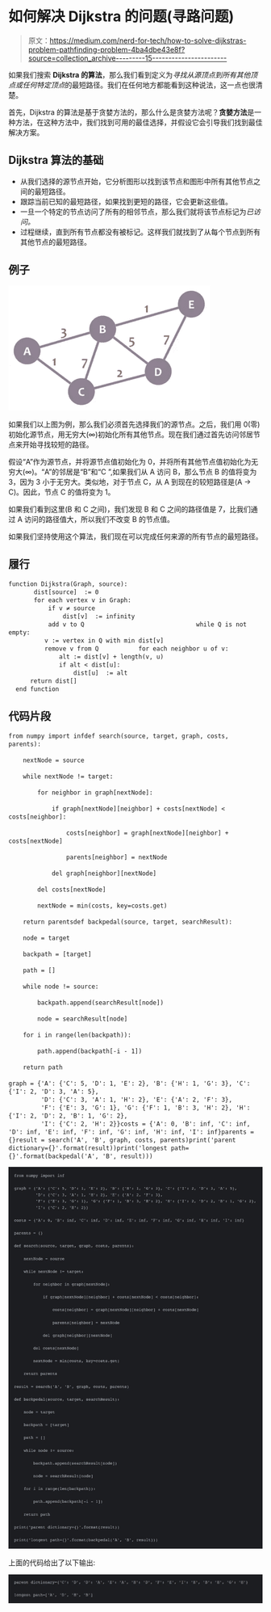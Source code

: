 # 如何解决 Dijkstra 的问题(寻路问题)

> 原文：<https://medium.com/nerd-for-tech/how-to-solve-dijkstras-problem-pathfinding-problem-4ba4dbe43e8f?source=collection_archive---------15----------------------->

如果我们搜索 **Dijkstra 的算法**，那么我们看到定义为*寻找从源顶点到所有其他顶点或任何特定顶点*的最短路径。我们在任何地方都能看到这种说法，这一点也很清楚。

首先，Dijkstra 的算法是基于贪婪方法的，那么什么是贪婪方法呢？**贪婪方法**是一种方法，在这种方法中，我们找到可用的最佳选择，并假设它会引导我们找到最佳解决方案。

## Dijkstra 算法的基础

*   从我们选择的源节点开始，它分析图形以找到该节点和图形中所有其他节点之间的最短路径。
*   跟踪当前已知的最短路径，如果找到更短的路径，它会更新这些值。
*   一旦一个特定的节点访问了所有的相邻节点，那么我们就将该节点标记为*已访问。*
*   过程继续，直到所有节点都没有被标记。这样我们就找到了从每个节点到所有其他节点的最短路径。

## 例子

![](img/54152b42cfc1c58cf8961b6ba0819649.png)

如果我们以上图为例，那么我们必须首先选择我们的源节点。之后，我们用 0(零)初始化源节点，用无穷大(∞)初始化所有其他节点。现在我们通过首先访问邻居节点来开始寻找较短的路径。

假设“A”作为源节点，并将源节点值初始化为 0，并将所有其他节点值初始化为无穷大(∞)。“A”的邻居是“B”和“C ”,如果我们从 A 访问 B，那么节点 B 的值将变为 3，因为 3 小于无穷大。类似地，对于节点 C，从 A 到现在的较短路径是(A -> C)。因此，节点 C 的值将变为 1。

如果我们看到这里(B 和 C 之间)，我们发现 B 和 C 之间的路径值是 7，比我们通过 A 访问的路径值大，所以我们不改变 B 的节点值。

如果我们坚持使用这个算法，我们现在可以完成任何来源的所有节点的最短路径。

## 履行

```
function Dijkstra(Graph, source):
       dist[source]  := 0         
       for each vertex v in Graph:            
           if v ≠ source
               dist[v]  := infinity           
           add v to Q                               while Q is not empty:                  
          v := vertex in Q with min dist[v]  
          remove v from Q           for each neighbor u of v:           
              alt := dist[v] + length(v, u)
              if alt < dist[u]:               
                  dist[u]  := alt            
      return dist[]
  end function
```

## 代码片段

```
from numpy import infdef search(source, target, graph, costs, parents):

    nextNode = source

    while nextNode != target:

        for neighbor in graph[nextNode]:

            if graph[nextNode][neighbor] + costs[nextNode] < costs[neighbor]:

                costs[neighbor] = graph[nextNode][neighbor] + costs[nextNode]

                parents[neighbor] = nextNode

            del graph[neighbor][nextNode]

        del costs[nextNode]

        nextNode = min(costs, key=costs.get)

    return parentsdef backpedal(source, target, searchResult):

    node = target

    backpath = [target]

    path = []

    while node != source:

        backpath.append(searchResult[node])

        node = searchResult[node]

    for i in range(len(backpath)):

        path.append(backpath[-i - 1])

    return path

graph = {'A': {'C': 5, 'D': 1, 'E': 2}, 'B': {'H': 1, 'G': 3}, 'C': {'I': 2, 'D': 3, 'A': 5},
         'D': {'C': 3, 'A': 1, 'H': 2}, 'E': {'A': 2, 'F': 3},
         'F': {'E': 3, 'G': 1}, 'G': {'F': 1, 'B': 3, 'H': 2}, 'H': {'I': 2, 'D': 2, 'B': 1, 'G': 2},
         'I': {'C': 2, 'H': 2}}costs = {'A': 0, 'B': inf, 'C': inf, 'D': inf, 'E': inf, 'F': inf, 'G': inf, 'H': inf, 'I': inf}parents = {}result = search('A', 'B', graph, costs, parents)print('parent dictionary={}'.format(result))print('longest path={}'.format(backpedal('A', 'B', result)))
```

![](img/f7a42b69819d7cf3faec4a33c4a0bdd7.png)

上面的代码给出了以下输出:

![](img/a4d9ef279a2d1b36b5c8d7ba7ed85309.png)